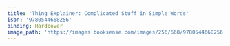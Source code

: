 ```yaml
---
title: 'Thing Explainer: Complicated Stuff in Simple Words'
isbn: '9780544668256'
binding: Hardcover
image_path: 'https://images.booksense.com/images/256/668/9780544668256.jpg'
---
```


